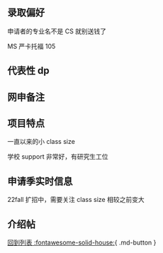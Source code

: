## 录取偏好

申请者的专业名不是 CS 就别送钱了

MS 严卡托福 105

## 代表性 dp

## 网申备注

## 项目特点

一直以来的小 class size

学校 support 非常好，有研究生工位

## 申请季实时信息

22fall 扩招中，需要关注 class size 相较之前变大

## 介绍帖

[回到列表 :fontawesome-solid-house:](grade.md){ .md-button }
